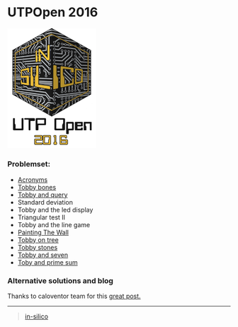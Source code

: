 UTPOpen 2016
============

<img src="https://github.com/in-silico/logo/raw/master/src/Open-2016.png" width=200px></img>

### Problemset:

- [Acronyms](https://github.com/in-silico/UTPOpen/tree/master/2016/acronyms)
- [Tobby bones](https://github.com/in-silico/UTPOpen/tree/master/2016/tobby-bones)
- [Tobby and query](https://github.com/in-silico/UTPOpen/tree/master/2016/tobby-and-query/solutions)
- Standard deviation
- Tobby and the led display
- Triangular test II
- Tobby and the line game
- [Painting The Wall](https://github.com/in-silico/UTPOpen/tree/master/2016/paining-the-wall)
- [Tobby on tree](https://github.com/in-silico/UTPOpen/tree/master/2016/tobby-on-tree)
- [Tobby stones](https://github.com/in-silico/UTPOpen/tree/master/2016/tobby-stones/solutions)
- [Tobby and seven](https://github.com/in-silico/UTPOpen/tree/master/2016/tobby-and-seven/solutions)
- [Toby and prime sum](https://github.com/in-silico/UTPOpen/tree/master/2016/digits)


### Alternative solutions and blog

Thanks to caloventor team for this [great post.](http://caloventorendos.blogspot.com.co/2016/04/3-competencia-de-la-red-de-programacion.html)

----

> [in-silico](//github.com/in-silico)
